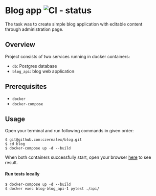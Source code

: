 # Blog app ![CI - status](https://github.com/czernalex/blog/actions/workflows/ci.yml/badge.svg?branch=main)

The task was to create simple blog application with editable content through administration page.

## Overview
Project consists of two services running in docker containers:
- `db`: Postgres database
- `blog_api`: blog web application
  
## Prerequisites
- `docker`
- `docker-compose`

## Usage
Open your terminal and run following commands in given order:
```
$ git@github.com:czernalex/blog.git
$ cd blog
$ docker-compose up -d --build
```

When both containers successfully start, open your browser [here](http://localhost:8080) to see result.

#### Run tests locally
```
$ docker-compose up -d --build
$ docker exec blog-blog_api-1 pytest ./api/
```